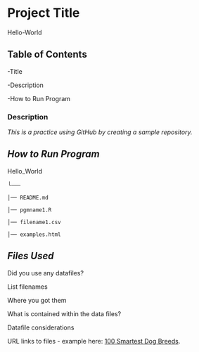 # **Project Title**
Hello-World
## **Table of Contents** 
-Title

-Description

-How to Run Program
### Description
*This is a practice using GitHub by creating a sample repository.*
## **_How to Run Program_**

Hello_World

└──

    │── README.md
    
    │── pgmname1.R
    
    │── filename1.csv
    
    │── examples.html
    
   ## *Files Used*
   
Did you use any datafiles?

List filenames

Where you got them

What is contained within the data files?

Datafile considerations

URL links to files - example here: [100 Smartest Dog Breeds](https://thesmartcanine.com/dog-breeds/smartest-dog-breeds-list/).
  
